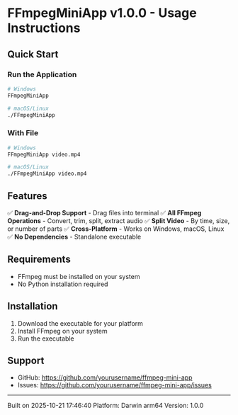 # FFmpegMiniApp v1.0.0 - Usage Instructions

## Quick Start

### Run the Application
```bash
# Windows
FFmpegMiniApp

# macOS/Linux
./FFmpegMiniApp
```

### With File
```bash
# Windows
FFmpegMiniApp video.mp4

# macOS/Linux
./FFmpegMiniApp video.mp4
```

## Features

✅ **Drag-and-Drop Support** - Drag files into terminal
✅ **All FFmpeg Operations** - Convert, trim, split, extract audio
✅ **Split Video** - By time, size, or number of parts
✅ **Cross-Platform** - Works on Windows, macOS, Linux
✅ **No Dependencies** - Standalone executable

## Requirements

- FFmpeg must be installed on your system
- No Python installation required

## Installation

1. Download the executable for your platform
2. Install FFmpeg on your system
3. Run the executable

## Support

- GitHub: https://github.com/yourusername/ffmpeg-mini-app
- Issues: https://github.com/yourusername/ffmpeg-mini-app/issues

---
Built on 2025-10-21 17:46:40
Platform: Darwin arm64
Version: 1.0.0
